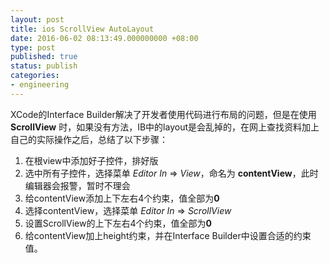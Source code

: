```yaml
---
layout: post
title: ios ScrollView AutoLayout
date: 2016-06-02 08:13:49.000000000 +08:00
type: post
published: true
status: publish
categories:
- engineering
---
```

XCode的Interface Builder解决了开发者使用代码进行布局的问题，但是在使用 **ScrollView** 时，如果没有方法，IB中的layout是会乱掉的，在网上查找资料加上自己的实际操作之后，总结了以下步骤：
1. 在根view中添加好子控件，排好版
2. 选中所有子控件，选择菜单 *Editor In* => *View*，命名为 **contentView**，此时编辑器会报警，暂时不理会
3. 给contentView添加上下左右4个约束，值全部为**0**
4. 选择contentView，选择菜单 *Editor In* => *ScrollView*
5. 设置ScrollView的上下左右4个约束，值全部为**0**
6. 给contentView加上height约束，并在Interface Builder中设置合适的约束值。

